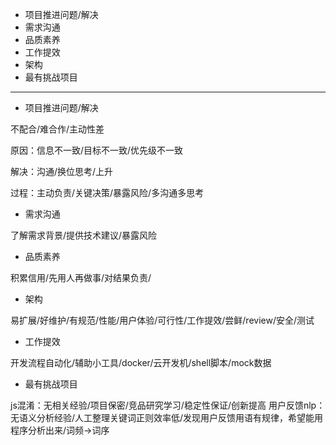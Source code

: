 * 项目推进问题/解决
* 需求沟通
* 品质素养
* 工作提效
* 架构
* 最有挑战项目

---

* 项目推进问题/解决

不配合/难合作/主动性差

原因：信息不一致/目标不一致/优先级不一致

解决：沟通/换位思考/上升

过程：主动负责/关键决策/暴露风险/多沟通多思考

* 需求沟通

了解需求背景/提供技术建议/暴露风险

* 品质素养

积累信用/先用人再做事/对结果负责/

* 架构

易扩展/好维护/有规范/性能/用户体验/可行性/工作提效/尝鲜/review/安全/测试

* 工作提效

开发流程自动化/辅助小工具/docker/云开发机/shell脚本/mock数据

* 最有挑战项目

js混淆：无相关经验/项目保密/竞品研究学习/稳定性保证/创新提高
用户反馈nlp：无语义分析经验/人工整理关键词正则效率低/发现用户反馈用语有规律，希望能用程序分析出来/词频->词序
